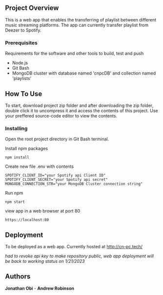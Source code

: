 ## Project Overview

This is a web app that enables the transferring of playlist between different music streaming platforms. The app can currently transfer playlist from Deezer to Spotify.

### Prerequisites

Requirements for the software and other tools to build, test and push

- Node.js
- Git Bash
- MongoDB cluster with database named 'cnpcDB' and collection named 'playlists'

## How To Use

To start, download project zip folder and after downloading the zip folder, double click it to uncompress it and access the contents of this project. Use your preffered source-code editor to view the contents.

### Installing

Open the root project directory in Git Bash terminal.

Install npm packages

    npm install

Create new file .env with contents

    SPOTIFY_CLIENT_ID="your Spotify api Client ID"
    SPOTIFY_CLIENT_SECRET="your Spotify api secret"
    MONGODB_CONNECTION_STR="your MongoDB Cluster connection string"

Run npm

    npm start

view app in a web browser at port 80

    https://localhost:80

## Deployment

To be deployed as a web app. Currently hosted at http://cn-pc.tech/

*had to revoke api key to make repository public, web app deployment will be back to working status on 1/21/2023*

## Authors

**Jonathan Obi** - **Andrew Robinson**
